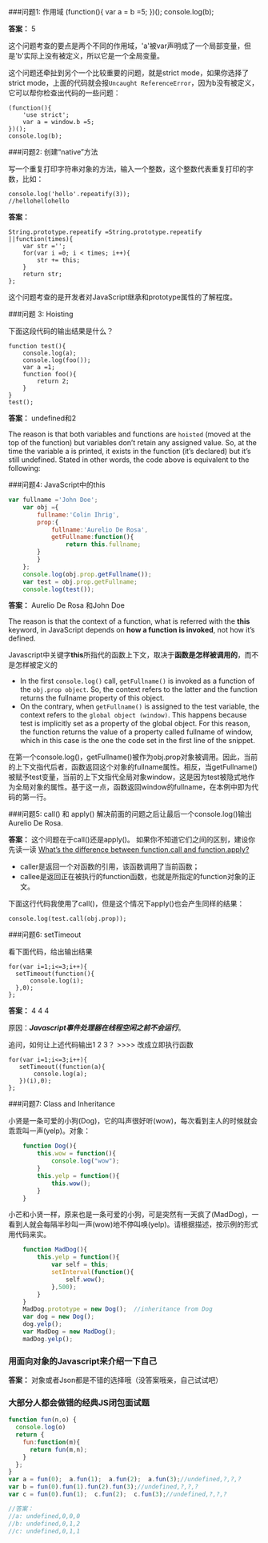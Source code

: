 ###问题1: 作用域
	 (function(){
	    var a = b =5;
	  })();
	  console.log(b);

**答案：**  5

这个问题考查的要点是两个不同的作用域，'a'被var声明成了一个局部变量，但是'b'实际上没有被定义，所以它是一个全局变量。

这个问题还牵扯到另个一个比较重要的问题，就是strict mode，如果你选择了strict mode，上面的代码就会报`Uncaught ReferenceError`，因为b没有被定义，它可以帮你检查出代码的一些问题：

	(function(){
    	'use strict';
    	var a = window.b =5;
    })();
    console.log(b);

###问题2: 创建“native”方法

写一个重复打印字符串对象的方法，输入一个整数，这个整数代表重复打印的字数，比如：

	console.log('hello'.repeatify(3));
	//hellohellohello

**答案：** 

	String.prototype.repeatify =String.prototype.repeatify ||function(times){
    	var str ='';
    	for(var i =0; i < times; i++){
    		str += this;
    	}
    	return str;
    };

这个问题考查的是开发者对JavaScript继承和prototype属性的了解程度。

###问题 3: Hoisting

下面这段代码的输出结果是什么？

	function test(){
	    console.log(a);
	    console.log(foo());
	    var a =1;
	    function foo(){
	    	return 2;
	    }
    }
    test();

**答案：** undefined和2

The reason is that both variables and functions are `hoisted` (moved at the top of the function) but variables don’t retain any assigned value. So, at the time the variable a is printed, it exists in the function (it’s declared) but it’s still undefined. Stated in other words, the code above is equivalent to the following:

###问题4: JavaScript中的this

```javascript
var fullname ='John Doe';
    var obj ={
	    fullname:'Colin Ihrig',
	    prop:{
		    fullname:'Aurelio De Rosa',
		    getFullname:function(){
		    	return this.fullname;
	    }
	    }
    };
    console.log(obj.prop.getFullname());
    var test = obj.prop.getFullname;
    console.log(test());
```

**答案：** Aurelio De Rosa 和John Doe

The reason is that the context of a function, what is referred with the 
**this** keyword, in JavaScript depends on **how a function is invoked**, not how it’s defined.

Javascript中关键字**this**所指代的函数上下文，取决于**函数是怎样被调用的**，而不是怎样被定义的

- In the first `console.log()` call, `getFullname()` is invoked as a function of the `obj.prop object`.  So, the context refers to the latter and the function returns the fullname property of this object. 
- On the contrary, when `getFullname()` is assigned to the test variable, the context refers to the `global object (window)`. This happens because test is implicitly set as a property of the global object. For this reason, the function returns the value of a property called fullname of window, which in this case is the one the code set in the first line of the snippet.

在第一个console.log()，getFullname()被作为obj.prop对象被调用。因此，当前的上下文指代后者，函数返回这个对象的fullname属性。相反，当getFullname()被赋予test变量，当前的上下文指代全局对象window，这是因为test被隐式地作为全局对象的属性。基于这一点，函数返回window的fullname，在本例中即为代码的第一行。

###问题5: call() 和 apply()
解决前面的问题之后让最后一个console.log()输出Aurelio De Rosa.

**答案：**
这个问题在于call()还是apply()。 如果你不知道它们之间的区别，建设你先读一读 [What’s the difference between function.call and function.apply?](http://www.sitepoint.com/whats-the-difference-between-function-call-and-function-apply/) 

- caller是返回一个对函数的引用，该函数调用了当前函数；
- callee是返回正在被执行的function函数，也就是所指定的function对象的正文。

下面这行代码我使用了call()，但是这个情况下apply()也会产生同样的结果：

    console.log(test.call(obj.prop));

###问题6: setTimeout

看下面代码，给出输出结果

	for(var i=1;i<=3;i++){
	  setTimeout(function(){
	      console.log(i);    
	  },0);  
	};

**答案：** 4 4 4

原因：***Javascript事件处理器在线程空闲之前不会运行***。

追问，如何让上述代码输出1 2 3？ >>>> 改成立即执行函数

	for(var i=1;i<=3;i++){
	   setTimeout((function(a){  
	       console.log(a);    
	   })(i),0);  
	};
 
###问题7: Class and Inheritance

小贤是一条可爱的小狗(Dog)，它的叫声很好听(wow)，每次看到主人的时候就会乖乖叫一声(yelp)。对象：

```javascript
	function Dog(){
		this.wow = function(){
			console.log("wow");
		}
		this.yelp = function(){
			this.wow();
		}
	}
```

小芒和小贤一样，原来也是一条可爱的小狗，可是突然有一天疯了(MadDog)，一看到人就会每隔半秒叫一声(wow)地不停叫唤(yelp)。请根据描述，按示例的形式用代码来实。

```javascript
	function MadDog(){
		this.yelp = function(){
			var self = this;
			setInterval(function(){
				self.wow();
			},500);
		}
	}
	MadDog.prototype = new Dog();  //inheritance from Dog
	var dog = new Dog();
	dog.yelp();
	var MadDog = new MadDog();
	madDog.yelp();
```

### 用面向对象的Javascript来介绍一下自己

**答案：** 对象或者Json都是不错的选择哦（没答案哦亲，自己试试吧）

### 大部分人都会做错的经典JS闭包面试题

```javascript
function fun(n,o) {
  console.log(o)
  return {
    fun:function(m){
      return fun(m,n);
    }
  };
}
var a = fun(0);  a.fun(1);  a.fun(2);  a.fun(3);//undefined,?,?,?
var b = fun(0).fun(1).fun(2).fun(3);//undefined,?,?,?
var c = fun(0).fun(1);  c.fun(2);  c.fun(3);//undefined,?,?,?

//答案：
//a: undefined,0,0,0
//b: undefined,0,1,2
//c: undefined,0,1,1
```

